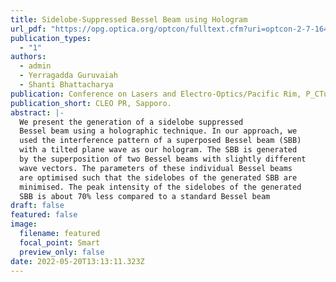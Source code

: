 ```yaml
---
title: Sidelobe-Suppressed Bessel Beam using Hologram
url_pdf: "https://opg.optica.org/optcon/fulltext.cfm?uri=optcon-2-7-1649&id=532407](https://opg.optica.org/abstract.cfm?uri=CLEOPR-2022-P_CTu8_24)"
publication_types:
  - "1"
authors:
  - admin
  - Yerragadda Guruvaiah
  - Shanti Bhattacharya
publication: Conference on Lasers and Electro-Optics/Pacific Rim, P_CTu8_24
publication_short: CLEO PR, Sapporo.
abstract: |-
  We present the generation of a sidelobe suppressed
  Bessel beam using a holographic technique. In our approach, we
  used the interference pattern of a superposed Bessel beam (SBB)
  with a tilted plane wave as our hologram. The SBB is generated
  by the superposition of two Bessel beams with slightly different
  wave vectors. The parameters of these individual Bessel beams
  are optimised such that the sidelobes of the generated SBB are
  minimised. The peak intensity of the sidelobes of the generated
  SBB is about 70% less compared to a standard Bessel beam
draft: false
featured: false
image:
  filename: featured
  focal_point: Smart
  preview_only: false
date: 2022-05-20T13:13:11.323Z
---
```

